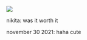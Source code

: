 ![](https://i.pinimg.com/736x/56/a3/0c/56a30cd6487269d38b5cdcf2a5933dcc.jpg)

nikita: was it worth it

november 30 2021: haha cute
